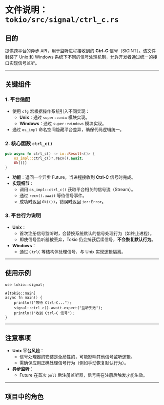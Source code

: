 # 文件说明：`tokio/src/signal/ctrl_c.rs`

## **目的**  
提供跨平台的异步 API，用于监听进程接收到的 **Ctrl-C** 信号（SIGINT）。该文件封装了 Unix 和 Windows 系统下不同的信号处理机制，允许开发者通过统一的接口实现信号监听。

---

## **关键组件**

### **1. 平台适配**
- 使用 `cfg` 宏根据操作系统引入不同实现：
  - **Unix**：通过 `super::unix` 模块实现。
  - **Windows**：通过 `super::windows` 模块实现。
- 通过 `os_impl` 命名空间隐藏平台差异，确保代码逻辑统一。

### **2. 核心函数 `ctrl_c()`**
```rust
pub async fn ctrl_c() -> io::Result<()> {
    os_impl::ctrl_c()?.recv().await;
    Ok(())
}
```
- **功能**：返回一个异步 Future，当进程接收到 **Ctrl-C** 信号时完成。
- **实现细节**：
  - 调用 `os_impl::ctrl_c()` 获取平台相关的信号流（Stream）。
  - 通过 `recv().await` 等待信号事件。
  - 成功时返回 `Ok(())`，错误时返回 `io::Error`。

### **3. 平台行为说明**
- **Unix**：
  - 首次注册信号监听时，会替换系统默认的信号处理行为（如终止进程）。
  - 即使信号监听器被丢弃，Tokio 仍会捕获后续信号，**不会恢复默认行为**。
- **Windows**：
  - 通过 `CtrlC` 等结构体处理信号，与 Unix 实现逻辑隔离。

---

## **使用示例**
```rust,no_run
use tokio::signal;

#[tokio::main]
async fn main() {
    println!("等待 Ctrl-C...");
    signal::ctrl_c().await.expect("监听失败");
    println!("收到 Ctrl-C 信号");
}
```

---

## **注意事项**
- **Unix 平台风险**：
  - 信号处理器的安装是全局性的，可能影响其他信号监听逻辑。
  - 需确保应用正确处理信号行为（例如手动恢复默认行为）。
- **异步监听**：
  - Future 在首次 `poll` 后注册监听器，信号需在注册后触发才能生效。

---

## **项目中的角色**